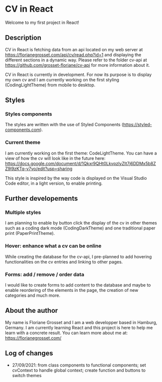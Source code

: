 # CV in React

Welcome to my first project in React!

## Description

CV in React is fetching data from an api located on my web server at https://florianegrosset.com/api/cv/read.php?id=1 and displaying the different sections in a dynamic way. Please refer to the folder cv-api at https://github.com/grosset-floriane/cv-api for more information about it.

CV in React is currently in development. For now its purpose is to display my own cv and I am currently working on the first styling (CodingLightTheme) from mobile to desktop.

## Styles

### Styles components

The styles are written with the use of Styled Components (https://styled-components.com).

### Current theme

I am currently working on the first theme: CodeLightTheme. You can have a view of how the cv will look like in the future here: https://docs.google.com/document/d/1Qkxr9QHt0LkvpzlyZIt7j6DDMx5b8ZZ9l9zKTq-v7vo/edit?usp=sharing

This style is inspired by the way code is displayed on the Visual Studio Code editor, in a light version, to enable printing.

## Further developements

### Multiple styles

I am planning to enable by button click the display of the cv in other themes such as a coding dark mode (CodingDarkTheme) and one traditional paper print (PaperPrintTheme).

### Hover: enhance what a cv can be online

While creating the database for the cv-api, I pre-planned to add hovering functionalities on the cv entries and linking to other pages. 

### Forms: add / remove / order data

I would like to create forms to add content to the database and maybe to enable reordering of the elements in the page, the creation of new categories and much more.


## About the author

My name is Floriane Grosset and I am a web developper based in Hamburg, Germany. I am currently learning React and this project is here to help me learn with a concrete result. 
You can learn more about me at: https://florianegrosset.com/

## Log of changes
- 27/09/2021: from class components to functional components; set cvContext to handle global context; create function and buttons to switch themes 
